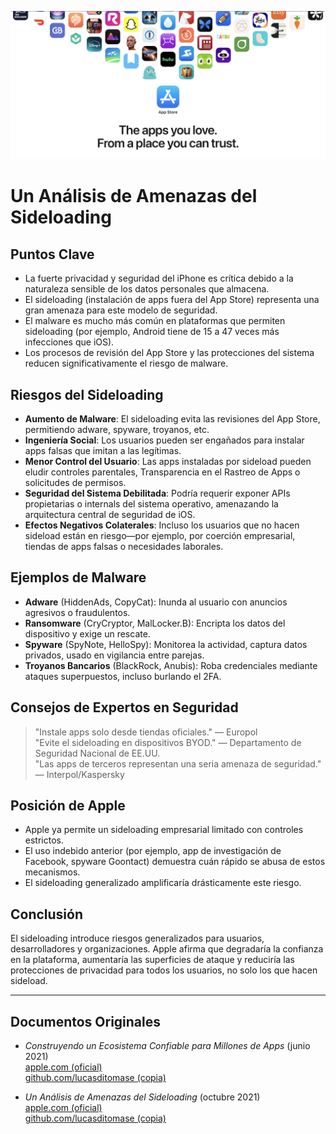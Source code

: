 ![Banner](../assets/banner.png)  

# Un Análisis de Amenazas del Sideloading  

## Puntos Clave  

- La fuerte privacidad y seguridad del iPhone es crítica debido a la naturaleza sensible de los datos personales que almacena.  
- El sideloading (instalación de apps fuera del App Store) representa una gran amenaza para este modelo de seguridad.  
- El malware es mucho más común en plataformas que permiten sideloading (por ejemplo, Android tiene de 15 a 47 veces más infecciones que iOS).  
- Los procesos de revisión del App Store y las protecciones del sistema reducen significativamente el riesgo de malware.  

## Riesgos del Sideloading  

- **Aumento de Malware**: El sideloading evita las revisiones del App Store, permitiendo adware, spyware, troyanos, etc.  
- **Ingeniería Social**: Los usuarios pueden ser engañados para instalar apps falsas que imitan a las legítimas.  
- **Menor Control del Usuario**: Las apps instaladas por sideload pueden eludir controles parentales, Transparencia en el Rastreo de Apps o solicitudes de permisos.  
- **Seguridad del Sistema Debilitada**: Podría requerir exponer APIs propietarias o internals del sistema operativo, amenazando la arquitectura central de seguridad de iOS.  
- **Efectos Negativos Colaterales**: Incluso los usuarios que no hacen sideload están en riesgo—por ejemplo, por coerción empresarial, tiendas de apps falsas o necesidades laborales.  

## Ejemplos de Malware  

- **Adware** (HiddenAds, CopyCat): Inunda al usuario con anuncios agresivos o fraudulentos.  
- **Ransomware** (CryCryptor, MalLocker.B): Encripta los datos del dispositivo y exige un rescate.  
- **Spyware** (SpyNote, HelloSpy): Monitorea la actividad, captura datos privados, usado en vigilancia entre parejas.  
- **Troyanos Bancarios** (BlackRock, Anubis): Roba credenciales mediante ataques superpuestos, incluso burlando el 2FA.  

## Consejos de Expertos en Seguridad  

> "Instale apps solo desde tiendas oficiales." — Europol  
> "Evite el sideloading en dispositivos BYOD." — Departamento de Seguridad Nacional de EE.UU.  
> "Las apps de terceros representan una seria amenaza de seguridad." — Interpol/Kaspersky  

## Posición de Apple  

- Apple ya permite un sideloading empresarial limitado con controles estrictos.  
- El uso indebido anterior (por ejemplo, app de investigación de Facebook, spyware Goontact) demuestra cuán rápido se abusa de estos mecanismos.  
- El sideloading generalizado amplificaría drásticamente este riesgo.  

## Conclusión  

El sideloading introduce riesgos generalizados para usuarios, desarrolladores y organizaciones. Apple afirma que degradaría la confianza en la plataforma, aumentaría las superficies de ataque y reduciría las protecciones de privacidad para todos los usuarios, no solo los que hacen sideload.  

---  

## Documentos Originales  

- *Construyendo un Ecosistema Confiable para Millones de Apps* (junio 2021)  
  [apple.com (oficial)](https://www.apple.com/privacy/docs/Building_a_Trusted_Ecosystem_for_Millions_of_Apps.pdf)  
  [github.com/lucasditomase (copia)](https://github.com/lucasditomase/app-restrictions/blob/main/summary.pdf)  

- *Un Análisis de Amenazas del Sideloading* (octubre 2021)  
  [apple.com (oficial)](https://www.apple.com/privacy/docs/Building_a_Trusted_Ecosystem_for_Millions_of_Apps_A_Threat_Analysis_of_Sideloading.pdf)  
  [github.com/lucasditomase (copia)](https://github.com/lucasditomase/app-restrictions/blob/main/threat-analysis.pdf)  
